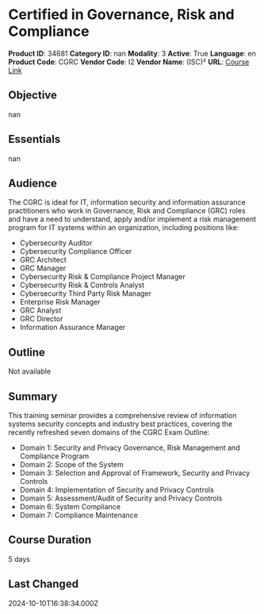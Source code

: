 # Certified in Governance, Risk and Compliance

**Product ID**: 34681
**Category ID**: nan
**Modality**: 3
**Active**: True
**Language**: en
**Product Code**: CGRC
**Vendor Code**: I2
**Vendor Name**: (ISC)²
**URL**: [Course Link](https://www.fastlaneus.com/course/isc-cgrc)

## Objective
nan

## Essentials
nan

## Audience
The CGRC is ideal for IT, information security and information assurance practitioners who work in Governance, Risk and Compliance (GRC) roles and have a need to understand, apply and/or implement a risk management program for IT systems within an organization, including positions like:


- Cybersecurity Auditor
- Cybersecurity Compliance Officer
- GRC Architect
- GRC Manager
- Cybersecurity Risk & Compliance Project Manager
- Cybersecurity Risk & Controls Analyst
- Cybersecurity Third Party Risk Manager
- Enterprise Risk Manager
- GRC Analyst
- GRC Director
- Information Assurance Manager

## Outline
Not available

## Summary
This training seminar provides a comprehensive review of information systems security concepts and industry best practices, covering the recently refreshed seven domains of the CGRC Exam Outline:


- Domain 1: Security and Privacy Governance, Risk Management and Compliance Program
- Domain 2: Scope of the System
- Domain 3: Selection and Approval of Framework, Security and Privacy Controls
- Domain 4: Implementation of Security and Privacy Controls
- Domain 5: Assessment/Audit of Security and Privacy Controls
- Domain 6: System Compliance
- Domain 7: Compliance Maintenance

## Course Duration
5 days

## Last Changed
2024-10-10T16:38:34.000Z
